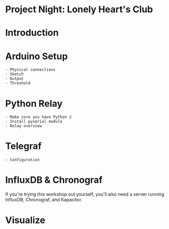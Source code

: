 # Project Night: Lonely Heart's Club

# Introduction

# Arduino Setup

    - Physical connections
    - Sketch
    - Output
    - Threshold

# Python Relay

    - Make sure you have Python 2
    - Install pyserial module
    - Relay overview

# Telegraf

    - Configuration

# InfluxDB & Chronograf

If you're trying this workshop out yourself, you'll also need a server running InfluxDB, Chronograf, and Kapacitor.

# Visualize